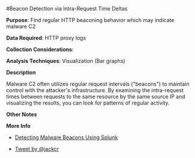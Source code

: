 #Beacon Detection via Intra-Request Time Deltas

**Purpose**: Find regular HTTP beaconing behavior which may indicate malware C2

**Data Required**: HTTP proxy logs

**Collection Considerations**: 

**Analysis Techniques**: Visualization (Bar graphs)

**Description**

Malware C2 often utilizes regular request intervals ("beacons") to maintain control with the attacker's infrastructure.  By examining the intra-request times between requests to the same resource by the same source IP and visualizing the results, you can look for patterns of regular activity.

**Other Notes**


**More Info**

- [Detecting Malware Beacons Using Splunk](http://pleasefeedthegeek.wordpress.com/2012/12/20/detecting-malware-beacons-using-splunk/)

- [Tweet by @jackcr](https://twitter.com/jackcr/status/747786867093946368)
